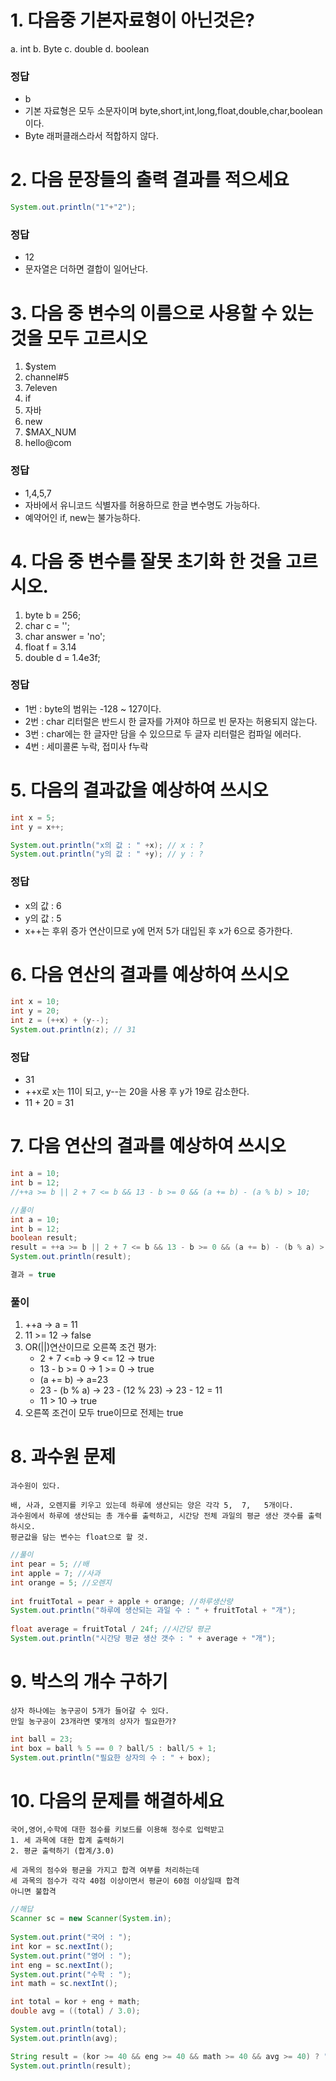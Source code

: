 # 1. 다음중 기본자료형이 아닌것은?
a. int
b. Byte
c. double
d. boolean

### 정답
- b
- 기본 자료형은 모두 소문자이며 byte,short,int,long,float,double,char,boolean이다.
- Byte 래퍼클래스라서 적합하지 않다.

# 2. 다음 문장들의 출력 결과를 적으세요
```java
System.out.println("1"+"2");
```
### 정답
- 12
- 문자열은 더하면 결합이 일어난다.

# 3. 다음 중 변수의 이름으로 사용할 수 있는 것을 모두 고르시오
1. $ystem
2. channel#5
3. 7eleven
4. if
5. 자바
6. new
7. $MAX_NUM
8. hello@com

### 정답
- 1,4,5,7
- 자바에서 유니코드 식별자를 허용하므로 한글 변수명도 가능하다.
- 예약어인 if, new는 불가능하다.

# 4. 다음 중 변수를 잘못 초기화 한 것을 고르시오.
1. byte b = 256;
2. char c = '';
3. char answer = 'no';
4. float f = 3.14
5. double d = 1.4e3f;

### 정답
- 1번 : byte의 범위는 -128 ~ 127이다.
- 2번 : char 리터럴은 반드시 한 글자를 가져야 하므로 빈 문자는 허용되지 않는다.
- 3번 : char에는 한 글자만 담을 수 있으므로 두 글자 리터럴은 컴파일 에러다.
- 4번 : 세미콜론 누락, 접미사 f누락

# 5. 다음의 결과값을 예상하여 쓰시오
```java
int x = 5;
int y = x++;

System.out.println("x의 값 : " +x); // x : ?
System.out.println("y의 값 : " +y); // y : ?
```

### 정답
- x의 값 : 6
- y의 값 : 5
- x++는 후위 증가 연산이므로 y에 먼저 5가 대입된 후 x가 6으로 증가한다.

# 6. 다음 연산의 결과를 예상하여 쓰시오
```java
int x = 10;
int y = 20;
int z = (++x) + (y--);
System.out.println(z); // 31
```

### 정답
- 31
- ++x로 x는 11이 되고, y--는 20을 사용 후 y가 19로 감소한다.
- 11 + 20 = 31

# 7. 다음 연산의 결과를 예상하여 쓰시오
```java
int a = 10;
int b = 12;
//++a >= b || 2 + 7 <= b && 13 - b >= 0 && (a += b) - (a % b) > 10;

//풀이
int a = 10;
int b = 12;
boolean result;
result = ++a >= b || 2 + 7 <= b && 13 - b >= 0 && (a += b) - (b % a) > 10;
System.out.println(result); 

결과 = true
```

### 풀이
1. ++a → a = 11
2. 11 >= 12 → false
3. OR(||)연산이므로 오른쪽 조건 평가:
   - 2 + 7 <=b → 9 <= 12 → true
   - 13 - b >= 0 → 1 >= 0 → true
   - (a += b) → a=23
   - 23 - (b % a) → 23 - (12 % 23) → 23 - 12 = 11
   - 11 > 10 → true
4. 오른쪽 조건이 모두 true이므로 전제는 true

# 8. 과수원 문제
```
과수원이 있다.

배, 사과, 오렌지를 키우고 있는데 하루에 생산되는 양은 각각 5,  7,   5개이다.
과수원에서 하루에 생산되는 총 개수를 출력하고, 시간당 전체 과일의 평균 생산 갯수를 출력하시오. 
평균값을 담는 변수는 float으로 할 것.
```

```java	
//풀이	
int pear = 5; //배
int apple = 7; //사과
int orange = 5; //오렌지
		
int fruitTotal = pear + apple + orange; //하루생산량
System.out.println("하루에 생산되는 과일 수 : " + fruitTotal + "개");
		
float average = fruitTotal / 24f; //시간당 평균
System.out.println("시간당 평균 생산 갯수 : " + average + "개");
```
# 9. 박스의 개수 구하기
```
상자 하나에는 농구공이 5개가 들어갈 수 있다.
만일 농구공이 23개라면 몇개의 상자가 필요한가?
```
```java
int ball = 23;
int box = ball % 5 == 0 ? ball/5 : ball/5 + 1;
System.out.println("필요한 상자의 수 : " + box);
```
# 10. 다음의 문제를 해결하세요
```
국어,영어,수학에 대한 점수를 키보드를 이용해 정수로 입력받고
1. 세 과목에 대한 합계 출력하기
2. 평균 출력하기 (합계/3.0)

세 과목의 점수와 평균을 가지고 합격 여부를 처리하는데
세 과목의 점수가 각각 40점 이상이면서 평균이 60점 이상일때 합격
아니면 불합격
```
```java
//해답
Scanner sc = new Scanner(System.in);
		
System.out.print("국어 : ");
int kor = sc.nextInt();
System.out.print("영어 : ");
int eng = sc.nextInt();
System.out.print("수학 : ");
int math = sc.nextInt();

int total = kor + eng + math;
double avg = ((total) / 3.0);

System.out.println(total);
System.out.println(avg);

String result = (kor >= 40 && eng >= 40 && math >= 40 && avg >= 40) ? "합격" : "불합격"; 
System.out.println(result);
```